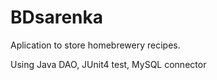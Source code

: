 # BDsarenka

Aplication to store homebrewery recipes.

Using Java DAO, JUnit4 test, MySQL connector
